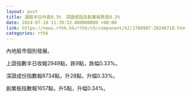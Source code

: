 ```yaml
---
layout: post
title: 滬股半日升逾0.3%　深證成指及創業板跌逾0.3%
date: 2024-07-10 11:39:52.000000000 +08:00
link: https://news.rthk.hk/rthk/ch/component/k2/1760987-20240710.htm
categories: rthk
---
```


內地股市個別發展。

上證指數半日收報2949點，跌9點，跌幅0.33%。

深證成份指數報8734點，升28點，升幅0.33%。

創業板指數報1657點，升5點，升幅0.34%。
